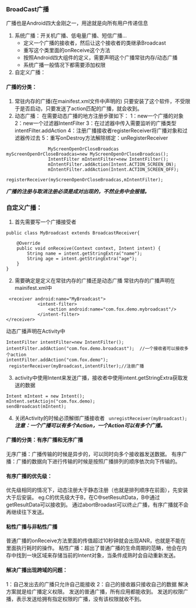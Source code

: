 ### BroadCast广播
广播也是Android四大金刚之一，用途就是向所有用户传递信息
1. 系统广播：开关机广播、低电量广播、短信广播...
    - 定义一个广播的接收者，然后让这个接收者的类继承Broadcast
    - 重写这个类里面的onReceive这个方法
    - 按照Android四大组件的定义，需要声明这个广播常驻内存/动态广播
    - 系统广播一般情况下都需要添加权限
2. 自定义广播：

#### 广播的分类：
1. 常驻内存的广播(在mainifest.xml文件中声明的)
只要安装了这个软件，不受限于是否启动，只要发送了action匹配的广播，就会收到。
2. 动态广播：
  在需要动态广播的地方注册步骤如下：
1：new一个广播的对象
2：new一个过滤器IntentFilter
3：在过滤器中传入需要监听的广播类型intentFilter.addAction
4：注册广播接收者registerReceiver将广播对象和过滤器传过去
5：重写onDestroy方法解除绑定：unRegisterReceiver
```
                MyScreenOpenOrCloseBroadcas myScreenOpenOrCloseBroadcas=new MyScreenOpenOrCloseBroadcas();
                IntentFilter mIntentFilter=new IntentFilter();
                mIntentFilter.addAction(Intent.ACTION_SCREEN_ON);
                mIntentFilter.addAction(Intent.ACTION_SCREEN_OFF);
                registerReceiver(myScreenOpenOrCloseBroadcas,mIntentFilter);
```
***广播的注册与取消注册必须是成对出现的，不然业务中会报错。***
### 自定义广播：
1. 首先需要写一个广播接受者
```
public class MyBroadcast extends BroadcastReceiver{

    @Override
    public void onReceive(Context context, Intent intent) {
        String name = intent.getStringExtra("name");
        String age = intent.getStringExtra("age");
    }
}
```
2. 需要确定是定义在常驻内存的广播还是动态广播
常驻内存的广播声明在mainifest.xml中
```
 <receiver android:name="MyBroadcast">
            <intent-filter>
                <action android:name="com.fox.demo.mybroadcast"/>
            </intent-filter>
</receiver>
```
动态广播声明在Activity中
```
IntentFilter intentFilter=new IntentFilter();
intentFilter.addAction("com.fox.demo.broadcast");  //一个接收者可以接收多个action
intentFilter.addAction("com.fox.demo");
 registerReceiver(myBroadcast,intentFilter);//注册广播
```
3. activity中使用Intent来发送广播，接收者中使用intent.getStringExtra获取发送的数据
```
Intent mIntent = new Intent();
mIntent.setActiojn("com.fox.demo);
sendBroadcast(mIntent);
```
4. 关闭Activity的时候必须解绑广播接收者
``` unregistReceiver(myBroadcast);```
***注意：一个广播可以有多个Action，一个Action可以有多个广播。***
#### 广播的分类：有序广播和无序广播
无序广播：广播传输的时候是异步的，可以同时向多个接收器发送数据。
有序广播：广播的数据向下进行传输的时候是按照广播排列的顺序依次向下传输的。
#### 有序广播的优先级：
优先级相同的情况下，动态注册大于静态注册（也就是排列顺序在前面），先安装大于后安装。
eg.C的优先级大于B，在C中setResultData，B中通过getResultData可以接收到。
通过abortBroadast可以终止广播，有序广播就不会再继续往下发送。
#### 粘性广播与非粘性广播
普通广播的onReceive方法里面的传值超过10秒钟就会出现ANR，也就是不能在里面执行耗时的操作。
粘性广播：超出了普通广播的生命周期的范畴，他会在内存中找到一块区域来存储当前的Intent对象，当条件成熟时会自动重新发送。
#### 解决广播出现跨域的问题：
1：自己发出去的广播只允许自己能接收
2：自己的接收器只接收自己的数据
解决方案就是给广播定义权限。
发送的普通广播，所有应用都能收到。
发送的权限广播，表示发送给拥有指定权限的广播，没有该权限就收不到。
